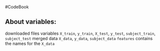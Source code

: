 #CodeBook

## About variables:   
downloaded files variables `X_train`, `y_train`, `X_test`, `y_test`, `subject_train`, `subject_test`
merged data `X_data`, `y_data`, `subject_data`
`features` contains the names for the `X_data`

